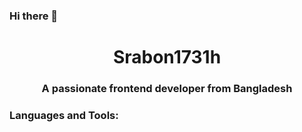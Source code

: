 ### Hi there 👋

<h1 align="center">
  <b>Srabon1731h</b>
</h1>
<h3 align="center">A passionate frontend developer from Bangladesh</h3>
<!-- <h3 align="left">Connect with me:</h3> -->
<p align="left">
</p>
<h3 align="left">Languages and Tools:</h3>

<!-- Heya! I'm Srabon, a student currently living in Gazipur, Bangladesh. I'm preparing for 
<a href="https://en.wikipedia.org/wiki/Joint_Entrance_Examination">JEE</a>, 
and learning programming through small projects  on the side. -->
<br>
